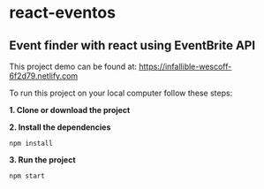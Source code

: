 # react-eventos
Event finder with react using EventBrite API
---

This project demo can be found at:
https://infallible-wescoff-6f2d79.netlify.com

To run this project on your local computer follow these steps:

**1. Clone or download the project**

**2. Install the dependencies**
```
npm install
```

**3. Run the project**
```
npm start
```
